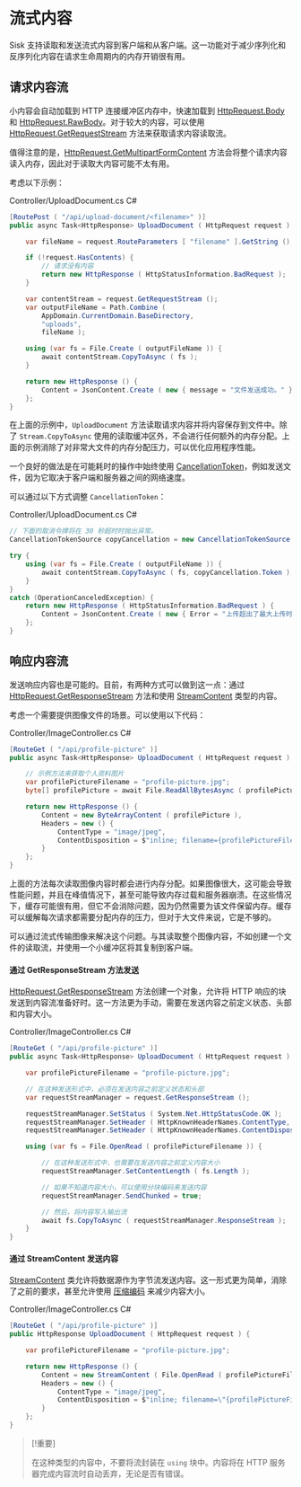 # 流式内容

Sisk 支持读取和发送流式内容到客户端和从客户端。这一功能对于减少序列化和反序列化内容在请求生命周期内的内存开销很有用。

## 请求内容流

小内容会自动加载到 HTTP 连接缓冲区内存中，快速加载到 [HttpRequest.Body](/api/Sisk.Core.Http.HttpRequest.Body) 和 [HttpRequest.RawBody](/api/Sisk.Core.Http.HttpRequest.RawBody)。对于较大的内容，可以使用 [HttpRequest.GetRequestStream](/api/Sisk.Core.Http.HttpRequest.GetRequestStream) 方法来获取请求内容读取流。

值得注意的是，[HttpRequest.GetMultipartFormContent](/api/Sisk.Core.Http.HttpRequest.GetMultipartFormContent) 方法会将整个请求内容读入内存，因此对于读取大内容可能不太有用。

考虑以下示例：

<div class="script-header">
    <span>
        Controller/UploadDocument.cs
    </span>
    <span>
        C#
    </span>
</div>

```csharp
[RoutePost ( "/api/upload-document/<filename>" )]
public async Task<HttpResponse> UploadDocument ( HttpRequest request ) {

    var fileName = request.RouteParameters [ "filename" ].GetString ();

    if (!request.HasContents) {
        // 请求没有内容
        return new HttpResponse ( HttpStatusInformation.BadRequest );
    }

    var contentStream = request.GetRequestStream ();
    var outputFileName = Path.Combine (
        AppDomain.CurrentDomain.BaseDirectory,
        "uploads",
        fileName );

    using (var fs = File.Create ( outputFileName )) {
        await contentStream.CopyToAsync ( fs );
    }

    return new HttpResponse () {
        Content = JsonContent.Create ( new { message = "文件发送成功。" } )
    };
}
```

在上面的示例中，`UploadDocument` 方法读取请求内容并将内容保存到文件中。除了 `Stream.CopyToAsync` 使用的读取缓冲区外，不会进行任何额外的内存分配。上面的示例消除了对非常大文件的内存分配压力，可以优化应用程序性能。

一个良好的做法是在可能耗时的操作中始终使用 [CancellationToken](https://learn.microsoft.com/pt-br/dotnet/api/system.threading.cancellationtoken)，例如发送文件，因为它取决于客户端和服务器之间的网络速度。

可以通过以下方式调整 `CancellationToken`：

<div class="script-header">
    <span>
        Controller/UploadDocument.cs
    </span>
    <span>
        C#
    </span>
</div>

```csharp
// 下面的取消令牌将在 30 秒超时时抛出异常。
CancellationTokenSource copyCancellation = new CancellationTokenSource ( delay: TimeSpan.FromSeconds ( 30 ) );

try {
    using (var fs = File.Create ( outputFileName )) {
        await contentStream.CopyToAsync ( fs, copyCancellation.Token );
    }
}
catch (OperationCanceledException) {
    return new HttpResponse ( HttpStatusInformation.BadRequest ) {
        Content = JsonContent.Create ( new { Error = "上传超出了最大上传时间（30 秒）。" } )
    };
}
```

## 响应内容流
发送响应内容也是可能的。目前，有两种方式可以做到这一点：通过 [HttpRequest.GetResponseStream](/api/Sisk.Core.Http.HttpRequest.GetResponseStream) 方法和使用 [StreamContent](https://learn.microsoft.com/pt-br/dotnet/api/system.net.http.streamcontent?view=net-9.0) 类型的内容。

考虑一个需要提供图像文件的场景。可以使用以下代码：

<div class="script-header">
    <span>
        Controller/ImageController.cs
    </span>
    <span>
        C#
    </span>
</div>

```csharp
[RouteGet ( "/api/profile-picture" )]
public async Task<HttpResponse> UploadDocument ( HttpRequest request ) {

    // 示例方法来获取个人资料图片
    var profilePictureFilename = "profile-picture.jpg";
    byte[] profilePicture = await File.ReadAllBytesAsync ( profilePictureFilename );

    return new HttpResponse () {
        Content = new ByteArrayContent ( profilePicture ),
        Headers = new () {
            ContentType = "image/jpeg",
            ContentDisposition = $"inline; filename={profilePictureFilename}"
        }
    };
}
```

上面的方法每次读取图像内容时都会进行内存分配。如果图像很大，这可能会导致性能问题，并且在峰值情况下，甚至可能导致内存过载和服务器崩溃。在这些情况下，缓存可能很有用，但它不会消除问题，因为仍然需要为该文件保留内存。缓存可以缓解每次请求都需要分配内存的压力，但对于大文件来说，它是不够的。

可以通过流式传输图像来解决这个问题。与其读取整个图像内容，不如创建一个文件的读取流，并使用一个小缓冲区将其复制到客户端。

#### 通过 GetResponseStream 方法发送

[HttpRequest.GetResponseStream](/api/Sisk.Core.Http.HttpRequest.GetResponseStream) 方法创建一个对象，允许将 HTTP 响应的块发送到内容流准备好时。这一方法更为手动，需要在发送内容之前定义状态、头部和内容大小。

<div class="script-header">
    <span>
        Controller/ImageController.cs
    </span>
    <span>
        C#
    </span>
</div>

```csharp
[RouteGet ( "/api/profile-picture" )]
public async Task<HttpResponse> UploadDocument ( HttpRequest request ) {

    var profilePictureFilename = "profile-picture.jpg";

    // 在这种发送形式中，必须在发送内容之前定义状态和头部
    var requestStreamManager = request.GetResponseStream ();

    requestStreamManager.SetStatus ( System.Net.HttpStatusCode.OK );
    requestStreamManager.SetHeader ( HttpKnownHeaderNames.ContentType, "image/jpeg" );
    requestStreamManager.SetHeader ( HttpKnownHeaderNames.ContentDisposition, $"inline; filename={profilePictureFilename}" );

    using (var fs = File.OpenRead ( profilePictureFilename )) {

        // 在这种发送形式中，也需要在发送内容之前定义内容大小
        requestStreamManager.SetContentLength ( fs.Length );

        // 如果不知道内容大小，可以使用分块编码来发送内容
        requestStreamManager.SendChunked = true;

        // 然后，将内容写入输出流
        await fs.CopyToAsync ( requestStreamManager.ResponseStream );
    }
}
```

#### 通过 StreamContent 发送内容

[StreamContent](https://learn.microsoft.com/pt-br/dotnet/api/system.net.http.streamcontent?view=net-9.0) 类允许将数据源作为字节流发送内容。这一形式更为简单，消除了之前的要求，甚至允许使用 [压缩编码](/docs/fundamentals/responses#gzip-deflate-and-brotli-compression) 来减少内容大小。

<div class="script-header">
    <span>
        Controller/ImageController.cs
    </span>
    <span>
        C#
    </span>
</div>

```csharp
[RouteGet ( "/api/profile-picture" )]
public HttpResponse UploadDocument ( HttpRequest request ) {

    var profilePictureFilename = "profile-picture.jpg";

    return new HttpResponse () {
        Content = new StreamContent ( File.OpenRead ( profilePictureFilename ) ),
        Headers = new () {
            ContentType = "image/jpeg",
            ContentDisposition = $"inline; filename=\"{profilePictureFilename}\""
        }
    };
}
```

> [!重要]
>
> 在这种类型的内容中，不要将流封装在 `using` 块中。内容将在 HTTP 服务器完成内容流时自动丢弃，无论是否有错误。